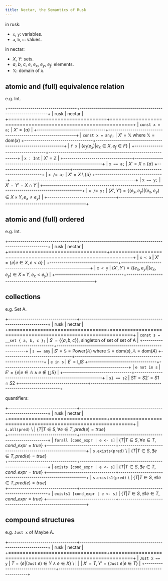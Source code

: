 ```yaml
---
title: Nectar, the Semantics of Rusk
---
```


in rusk:

* `x`, `y`: variables.
* `a`, `b`, `c`: values.

in nectar:

* $X$, $Y$: sets.
* $a$, $b$, $c$, $e$, $e_x$, $e_y$, $e_f$: elements.
* $\mathbb {X}$: domain of $x$.

## atomic and (full) equivalence relation

e.g. Int.

+----------------------------------+--------------------------------------------------------------+
| rusk                             | nectar                                                       |
+==================================+==============================================================+
| ``const x = a;``                 | $X' = \{a\}$ |
+----------------------------------+--------------------------------------------------------------+
| ``const x = any;``               | $X' = \mathbb{X} \text{ where } \mathbb{X} = \mathrm{dom}(x)$
+----------------------------------+--------------------------------------------------------------+
| ``f x``                          | $\{ e_f(e_x) | e_x \in X, e_f \in F \}$ |
+----------------------------------+--------------------------------------------------------------+
| ``x : Int``                      | $X' = \mathbb{Z}$ |
+----------------------------------+--------------------------------------------------------------+
| ``x == a;``                      | $X' = X \cap \{a\}$
+----------------------------------+--------------------------------------------------------------+
| ``x /= a;``                      | $X' = X \setminus \{a\}$
+----------------------------------+--------------------------------------------------------------+
| ``x == y;``                      | $X' = Y' = X \cap Y$ |
+----------------------------------+--------------------------------------------------------------+
| ``x /= y;``                      | $(X', Y') = \{ (e_x, e_y) | (e_x, e_y) \in X \times Y, e_x \ne e_y\}$ |
+----------------------------------+--------------------------------------------------------------+

## atomic and (full) ordered

e.g. Int.


+----------------------------------+--------------------------------------------------------------+
| rusk                             | nectar                                                       |
+==================================+==============================================================+
| ``x < a``                        | $X' = \{e | e \in X, e < a\}$ |
+----------------------------------+--------------------------------------------------------------+
| ``x < y``                        | $(X', Y') = \{(e_x, e_y) | (e_x, e_y) \in X \times Y, e_x < e_y\}$ |
+----------------------------------+--------------------------------------------------------------+

## collections

e.g. Set A.

+----------------------------------+--------------------------------------------------------------+
| rusk                             | nectar                                                       |
+==================================+==============================================================+
| ``const s = __set { a, b, c };`` | $S' = \{ \{a, b, c\} \}$, singleton of set of set of A |
+----------------------------------+--------------------------------------------------------------+
| ``s == any``                     | $S' = \mathbb{S} = \mathrm{Power}(\mathbb{A})\text{ where } \mathbb{S} = \mathrm{dom}(s), \mathbb{A} = \mathrm{dom}(A)$
+----------------------------------+--------------------------------------------------------------+
| ``e in s``                       | $E' = \bigcup S$
+----------------------------------+--------------------------------------------------------------+
| ``e not in s``                   | $E' = \{e | e \in \mathbb {A} \land e \notin \bigcup S\}$ |
+----------------------------------+--------------------------------------------------------------+
| ``s1 == s2``                     | $S1' = S2' = S1 \cap S2$
+----------------------------------+--------------------------------------------------------------+

quantifiers:

+----------------------------------+--------------------------------------------------------------+
| rusk                             | nectar                                                       |
+==================================+==============================================================+
| ``s.all(pred)`` \                | $\{T | T \in S, \forall e \in T, pred(e) = true\}$ \
+----------------------------------+--------------------------------------------------------------+
| ``forall [cond_expr | e <- s]``  | $\{T | T \in S, \forall e \in T, cond\_expr = true\}$
+----------------------------------+--------------------------------------------------------------+
| ``s.exists(pred)`` \             | $\{T | T \in S, \exists e \in T, pred(e) = true\}$ \
+----------------------------------+--------------------------------------------------------------+
| ``exists [cond_expr | e <- s]``  | $\{T | T \in S, \exists e \in T, cond\_expr = true\}$
+----------------------------------+--------------------------------------------------------------+
| ``s.exists1(pred)`` \            | $\{T | T \in S, \exists1 e \in T, pred(e) = true\}$ \
+----------------------------------+--------------------------------------------------------------+
| ``exists1 [cond_expr | e <- s]`` | $\{T | T \in S, \exists1 e \in T, cond\_expr = true\}$
+----------------------------------+--------------------------------------------------------------+

## compound structures

e.g. `Just x` of Maybe A.

+----------------------------------+--------------------------------------------------------------+
| rusk                             | nectar                                                       |
+==================================+==============================================================+
| ``Just x == y``                  | $T = \{ e | (\mathtt{Just}\ e) \in Y \land e \in X \}$ \ |
|                                  | $X' = T, Y' = \{\mathtt{Just}\ e | e \in T\}$ |
+----------------------------------+--------------------------------------------------------------+
